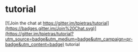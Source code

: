 # tutorial

[![Join the chat at https://gitter.im/tpietras/tutorial](https://badges.gitter.im/Join%20Chat.svg)](https://gitter.im/tpietras/tutorial?utm_source=badge&utm_medium=badge&utm_campaign=pr-badge&utm_content=badge)
tutorial
